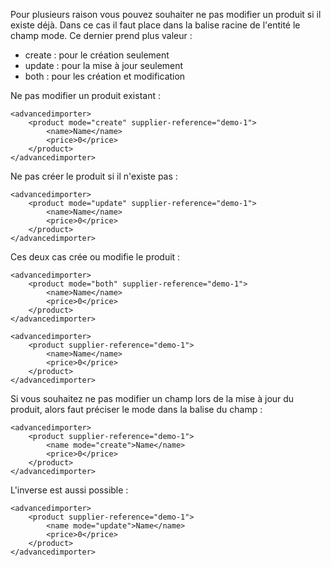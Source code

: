 Pour plusieurs raison vous pouvez souhaiter ne pas modifier un produit si il existe déjà. Dans ce cas il faut place dans la balise racine de l'entité le champ mode. Ce dernier prend plus valeur :
- create : pour le création seulement
- update : pour la mise à jour seulement
- both : pour les création et modification

Ne pas modifier un produit existant :

```
<advancedimporter>
    <product mode="create" supplier-reference="demo-1">
        <name>Name</name>
        <price>0</price>
    </product>
</advancedimporter>
```

Ne pas créer le produit si il n'existe pas :

```
<advancedimporter>
    <product mode="update" supplier-reference="demo-1">
        <name>Name</name>
        <price>0</price>
    </product>
</advancedimporter>
```

Ces deux cas crée ou modifie le produit :

```
<advancedimporter>
    <product mode="both" supplier-reference="demo-1">
        <name>Name</name>
        <price>0</price>
    </product>
</advancedimporter>
```

```
<advancedimporter>
    <product supplier-reference="demo-1">
        <name>Name</name>
        <price>0</price>
    </product>
</advancedimporter>
```

Si vous souhaitez ne pas modifier un champ lors de la mise à jour du produit, alors faut préciser le mode dans la balise du champ :

```
<advancedimporter>
    <product supplier-reference="demo-1">
        <name mode="create">Name</name>
        <price>0</price>
    </product>
</advancedimporter>
```

L'inverse est aussi possible :

```
<advancedimporter>
    <product supplier-reference="demo-1">
        <name mode="update">Name</name>
        <price>0</price>
    </product>
</advancedimporter>
```

